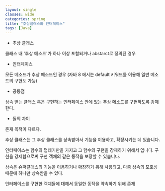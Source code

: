 ```yaml
---
layout: single
classes: wide
categories: spring
title: "추상클래스와 인터페이스"
tags: [Java]
---
```


- 추상 클래스

클래스 내 '추상 메소드'가 하나 이상 포함되거나 abstarct로 정의된 경우

- 인터페이스

모든 메소드가 추상 메소드인 경우 (자바 8 에서는 default 키워드를 이용해 일반 메소드의 구현도 가능)

- 공통점

상속 받는 클래스 혹은 구현하는 인터페이스 안에 있는 추상 메소드를 구현하도록 강제한다.

- 둘의 차이

존재 목적이 다르다.

추상 클래스는 그 추상 클래스를 상속받아서 기능을 이용하고, 확장시키는 데 있습니다.

인터페이스는 함수의 껍데기만을 가지고 그 함수의 구현을 강제하기 위해서 입니다. 구현을 강제함으로써 구현 객체의 같은 동작을 보장할 수 있습니다.

상속은 슈퍼클래스의 기능을 이용하거나 확장하기 위해 사용되고, 다중 상속의 모호성 때문에 하나만 상속받을 수 있다.

인터페이스를 구현한 객체들에 대해서 동일한 동작을 약속하기 위해 존재